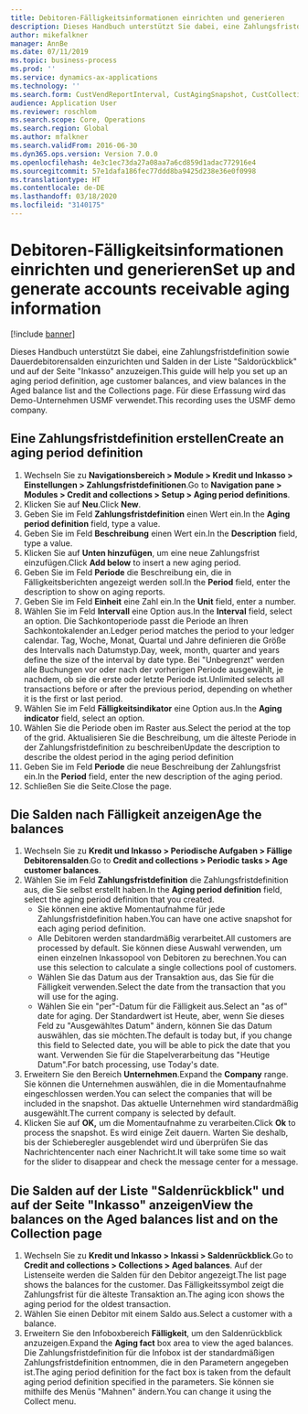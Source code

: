 ```yaml
---
title: Debitoren-Fälligkeitsinformationen einrichten und generieren
description: Dieses Handbuch unterstützt Sie dabei, eine Zahlungsfristdefinition sowie Dauerdebitorensalden einzurichten und Salden in der Liste "Saldorückblick" und auf der Seite "Inkasso" anzuzeigen.
author: mikefalkner
manager: AnnBe
ms.date: 07/11/2019
ms.topic: business-process
ms.prod: ''
ms.service: dynamics-ax-applications
ms.technology: ''
ms.search.form: CustVendReportInterval, CustAgingSnapshot, CustCollectionsPoolsListPage, CustCollections
audience: Application User
ms.reviewer: roschlom
ms.search.scope: Core, Operations
ms.search.region: Global
ms.author: mfalkner
ms.search.validFrom: 2016-06-30
ms.dyn365.ops.version: Version 7.0.0
ms.openlocfilehash: 4e3c1ec73da27a08aa7a6cd859d1adac772916e4
ms.sourcegitcommit: 57e1dafa186fec77ddd8ba9425d238e36e0f0998
ms.translationtype: HT
ms.contentlocale: de-DE
ms.lasthandoff: 03/18/2020
ms.locfileid: "3140175"
---
```

# <a name="set-up-and-generate-accounts-receivable-aging-information"></a><span data-ttu-id="db6e8-103">Debitoren-Fälligkeitsinformationen einrichten und generieren</span><span class="sxs-lookup"><span data-stu-id="db6e8-103">Set up and generate accounts receivable aging information</span></span>

[!include [banner](../../includes/banner.md)]

<span data-ttu-id="db6e8-104">Dieses Handbuch unterstützt Sie dabei, eine Zahlungsfristdefinition sowie Dauerdebitorensalden einzurichten und Salden in der Liste "Saldorückblick" und auf der Seite "Inkasso" anzuzeigen.</span><span class="sxs-lookup"><span data-stu-id="db6e8-104">This guide will help you set up an aging period definition, age customer balances, and view balances in the Aged balance list and the Collections page.</span></span> <span data-ttu-id="db6e8-105">Für diese Erfassung wird das Demo-Unternehmen USMF verwendet.</span><span class="sxs-lookup"><span data-stu-id="db6e8-105">This recording uses the USMF demo company.</span></span>


## <a name="create-an-aging-period-definition"></a><span data-ttu-id="db6e8-106">Eine Zahlungsfristdefinition erstellen</span><span class="sxs-lookup"><span data-stu-id="db6e8-106">Create an aging period definition</span></span>
1. <span data-ttu-id="db6e8-107">Wechseln Sie zu **Navigationsbereich > Module > Kredit und Inkasso > Einstellungen > Zahlungsfristdefinitionen**.</span><span class="sxs-lookup"><span data-stu-id="db6e8-107">Go to **Navigation pane > Modules > Credit and collections > Setup > Aging period definitions**.</span></span>
2. <span data-ttu-id="db6e8-108">Klicken Sie auf **Neu**.</span><span class="sxs-lookup"><span data-stu-id="db6e8-108">Click **New**.</span></span>
3. <span data-ttu-id="db6e8-109">Geben Sie im Feld **Zahlungsfristdefinition** einen Wert ein.</span><span class="sxs-lookup"><span data-stu-id="db6e8-109">In the **Aging period definition** field, type a value.</span></span>
4. <span data-ttu-id="db6e8-110">Geben Sie im Feld **Beschreibung** einen Wert ein.</span><span class="sxs-lookup"><span data-stu-id="db6e8-110">In the **Description** field, type a value.</span></span>
5. <span data-ttu-id="db6e8-111">Klicken Sie auf **Unten hinzufügen**, um eine neue Zahlungsfrist einzufügen.</span><span class="sxs-lookup"><span data-stu-id="db6e8-111">Click **Add below** to insert a new aging period.</span></span>
6. <span data-ttu-id="db6e8-112">Geben Sie im Feld **Periode** die Beschreibung ein, die in Fälligkeitsberichten angezeigt werden soll.</span><span class="sxs-lookup"><span data-stu-id="db6e8-112">In the **Period** field, enter the description to show on aging reports.</span></span>
7. <span data-ttu-id="db6e8-113">Geben Sie im Feld **Einheit** eine Zahl ein.</span><span class="sxs-lookup"><span data-stu-id="db6e8-113">In the **Unit** field, enter a number.</span></span>
8. <span data-ttu-id="db6e8-114">Wählen Sie im Feld **Intervall** eine Option aus.</span><span class="sxs-lookup"><span data-stu-id="db6e8-114">In the **Interval** field, select an option.</span></span> <span data-ttu-id="db6e8-115">Die Sachkontoperiode passt die Periode an Ihren Sachkontokalender an.</span><span class="sxs-lookup"><span data-stu-id="db6e8-115">Ledger period matches the period to your ledger calendar.</span></span> <span data-ttu-id="db6e8-116">Tag, Woche, Monat, Quartal und Jahre definieren die Größe des Intervalls nach Datumstyp.</span><span class="sxs-lookup"><span data-stu-id="db6e8-116">Day, week, month, quarter and years define the size of the interval by date type.</span></span> <span data-ttu-id="db6e8-117">Bei "Unbegrenzt" werden alle Buchungen vor oder nach der vorherigen Periode ausgewählt, je nachdem, ob sie die erste oder letzte Periode ist.</span><span class="sxs-lookup"><span data-stu-id="db6e8-117">Unlimited selects all transactions before or after the previous period, depending on whether it is the first or last period.</span></span>  
9. <span data-ttu-id="db6e8-118">Wählen Sie im Feld **Fälligkeitsindikator** eine Option aus.</span><span class="sxs-lookup"><span data-stu-id="db6e8-118">In the **Aging indicator** field, select an option.</span></span>
10. <span data-ttu-id="db6e8-119">Wählen Sie die Periode oben im Raster aus.</span><span class="sxs-lookup"><span data-stu-id="db6e8-119">Select the period at the top of the grid.</span></span> <span data-ttu-id="db6e8-120">Aktualisieren Sie die Beschreibung, um die älteste Periode in der Zahlungsfristdefinition zu beschreiben</span><span class="sxs-lookup"><span data-stu-id="db6e8-120">Update the description to describe the oldest period in the aging period definition</span></span>
11. <span data-ttu-id="db6e8-121">Geben Sie im Feld **Periode** die neue Beschreibung der Zahlungsfrist ein.</span><span class="sxs-lookup"><span data-stu-id="db6e8-121">In the **Period** field, enter the new description of the aging period.</span></span>
12. <span data-ttu-id="db6e8-122">Schließen Sie die Seite.</span><span class="sxs-lookup"><span data-stu-id="db6e8-122">Close the page.</span></span>

## <a name="age-the-balances"></a><span data-ttu-id="db6e8-123">Die Salden nach Fälligkeit anzeigen</span><span class="sxs-lookup"><span data-stu-id="db6e8-123">Age the balances</span></span>
1. <span data-ttu-id="db6e8-124">Wechseln Sie zu **Kredit und Inkasso > Periodische Aufgaben > Fällige Debitorensalden**.</span><span class="sxs-lookup"><span data-stu-id="db6e8-124">Go to **Credit and collections > Periodic tasks > Age customer balances**.</span></span>
2. <span data-ttu-id="db6e8-125">Wählen Sie im Feld **Zahlungsfristdefinition** die Zahlungsfristdefinition aus, die Sie selbst erstellt haben.</span><span class="sxs-lookup"><span data-stu-id="db6e8-125">In the **Aging period definition** field, select the aging period definition that you created.</span></span>
    + <span data-ttu-id="db6e8-126">Sie können eine aktive Momentaufnahme für jede Zahlungsfristdefinition haben.</span><span class="sxs-lookup"><span data-stu-id="db6e8-126">You can have one active snapshot for each aging period definition.</span></span>  
    + <span data-ttu-id="db6e8-127">Alle Debitoren werden standardmäßig verarbeitet.</span><span class="sxs-lookup"><span data-stu-id="db6e8-127">All customers are processed by default.</span></span> <span data-ttu-id="db6e8-128">Sie können diese Auswahl verwenden, um einen einzelnen Inkassopool von Debitoren zu berechnen.</span><span class="sxs-lookup"><span data-stu-id="db6e8-128">You can use this selection to calculate a single collections pool of customers.</span></span>  
    + <span data-ttu-id="db6e8-129">Wählen Sie das Datum aus der Transaktion aus, das Sie für die Fälligkeit verwenden.</span><span class="sxs-lookup"><span data-stu-id="db6e8-129">Select the date from the transaction that you will use for the aging.</span></span>  
    + <span data-ttu-id="db6e8-130">Wählen Sie ein "per"-Datum für die Fälligkeit aus.</span><span class="sxs-lookup"><span data-stu-id="db6e8-130">Select an "as of" date for aging.</span></span> <span data-ttu-id="db6e8-131">Der Standardwert ist Heute, aber, wenn Sie dieses Feld zu "Ausgewähltes Datum" ändern, können Sie das Datum auswählen, das sie möchten.</span><span class="sxs-lookup"><span data-stu-id="db6e8-131">The default is today but, if you change this field to Selected date, you will be able to pick the date that you want.</span></span> <span data-ttu-id="db6e8-132">Verwenden Sie für die Stapelverarbeitung das "Heutige Datum".</span><span class="sxs-lookup"><span data-stu-id="db6e8-132">For batch processing, use Today's date.</span></span>  
3. <span data-ttu-id="db6e8-133">Erweitern Sie den Bereich **Unternehmen**.</span><span class="sxs-lookup"><span data-stu-id="db6e8-133">Expand the **Company** range.</span></span> <span data-ttu-id="db6e8-134">Sie können die Unternehmen auswählen, die in die Momentaufnahme eingeschlossen werden.</span><span class="sxs-lookup"><span data-stu-id="db6e8-134">You can select the companies that will be included in the snapshot.</span></span> <span data-ttu-id="db6e8-135">Das aktuelle Unternehmen wird standardmäßig ausgewählt.</span><span class="sxs-lookup"><span data-stu-id="db6e8-135">The current company is selected by default.</span></span>
4. <span data-ttu-id="db6e8-136">Klicken Sie auf **OK,** um die Momentaufnahme zu verarbeiten.</span><span class="sxs-lookup"><span data-stu-id="db6e8-136">Click **Ok** to process the snapshot.</span></span> <span data-ttu-id="db6e8-137">Es wird einige Zeit dauern. Warten Sie deshalb, bis der Schieberegler ausgeblendet wird und überprüfen Sie das Nachrichtencenter nach einer Nachricht.</span><span class="sxs-lookup"><span data-stu-id="db6e8-137">It will take some time so wait for the slider to disappear and check the message center for a message.</span></span>

## <a name="view-the-balances-on-the-aged-balances-list-and-on-the-collection-page"></a><span data-ttu-id="db6e8-138">Die Salden auf der Liste "Saldenrückblick" und auf der Seite "Inkasso" anzeigen</span><span class="sxs-lookup"><span data-stu-id="db6e8-138">View the balances on the Aged balances list and on the Collection page</span></span>
1. <span data-ttu-id="db6e8-139">Wechseln Sie zu **Kredit und Inkasso > Inkassi > Saldenrückblick**.</span><span class="sxs-lookup"><span data-stu-id="db6e8-139">Go to **Credit and collections > Collections > Aged balances**.</span></span> <span data-ttu-id="db6e8-140">Auf der Listenseite werden die Salden für den Debitor angezeigt.</span><span class="sxs-lookup"><span data-stu-id="db6e8-140">The list page shows the balances for the customer.</span></span> <span data-ttu-id="db6e8-141">Das Fälligkeitssymbol zeigt die Zahlungsfrist für die älteste Transaktion an.</span><span class="sxs-lookup"><span data-stu-id="db6e8-141">The aging icon shows the aging period for the oldest transaction.</span></span>  
2. <span data-ttu-id="db6e8-142">Wählen Sie einen Debitor mit einem Saldo aus.</span><span class="sxs-lookup"><span data-stu-id="db6e8-142">Select a customer with a balance.</span></span>
3. <span data-ttu-id="db6e8-143">Erweitern Sie den Infoboxbereich **Fälligkeit**, um den Saldenrückblick anzuzeigen.</span><span class="sxs-lookup"><span data-stu-id="db6e8-143">Expand the **Aging fact** box area to view the aged balances.</span></span> <span data-ttu-id="db6e8-144">Die Zahlungsfristdefinition für die Infobox ist der standardmäßigen Zahlungsfristdefinition entnommen, die in den Parametern angegeben ist.</span><span class="sxs-lookup"><span data-stu-id="db6e8-144">The aging period definition for the fact box is taken from the default aging period definition specified in the parameters.</span></span> <span data-ttu-id="db6e8-145">Sie können sie mithilfe des Menüs "Mahnen" ändern.</span><span class="sxs-lookup"><span data-stu-id="db6e8-145">You can change it using the Collect menu.</span></span>  

